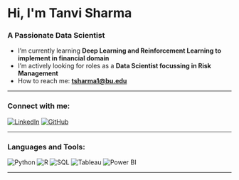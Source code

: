 # Hi, I'm Tanvi Sharma

### A Passionate Data Scientist

-  I’m currently learning **Deep Learning and Reinforcement Learning to implement in financial domain**
-  I’m actively looking for roles as a **Data Scientist focussing in Risk Management**
-  How to reach me: **[tsharma1@bu.edu](mailto:tsharma1@bu.edu)**
  
---

### Connect with me:
[![LinkedIn](https://img.shields.io/badge/LinkedIn-blue?style=for-the-badge&logo=linkedin)](https://www.linkedin.com/in/tanvi-sharma-809562173/)
[![GitHub](https://img.shields.io/badge/GitHub-black?style=for-the-badge&logo=github)](https://github.com/tanvisharmaaa)

---

### Languages and Tools:
![Python](https://img.shields.io/badge/Python-blue?style=for-the-badge&logo=python)
![R](https://img.shields.io/badge/R-blue?style=for-the-badge&logo=R)
![SQL](https://img.shields.io/badge/SQL-black?style=for-the-badge&logo=postgresql)
![Tableau](https://img.shields.io/badge/Tableau-orange?style=for-the-badge&logo=tableau)
![Power BI](https://img.shields.io/badge/PowerBI-yellow?style=for-the-badge&logo=powerbi)

---
